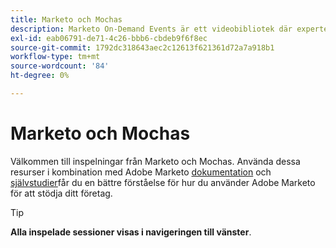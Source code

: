 ```yaml
---
title: Marketo och Mochas
description: Marketo On-Demand Events är ett videobibliotek där experter och kollegor har delat med sig av sina tankar och idéer om hur de bäst använder Adobe Marketo.
exl-id: eab06791-de71-4c26-bbb6-cbdeb9f6f8ec
source-git-commit: 1792dc318643aec2c12613f621361d72a7a918b1
workflow-type: tm+mt
source-wordcount: '84'
ht-degree: 0%

---
```


# Marketo och Mochas

Välkommen till inspelningar från Marketo och Mochas. Använda dessa resurser i kombination med Adobe Marketo [dokumentation](https://experienceleague.adobe.com/docs/marketo-engage.html) och [självstudier](https://experienceleague.adobe.com/docs/marketo-learn/tutorials/overview.html)får du en bättre förståelse för hur du använder Adobe Marketo för att stödja ditt företag.

>[!TIP]
>
>**Alla inspelade sessioner visas i navigeringen till vänster**.
